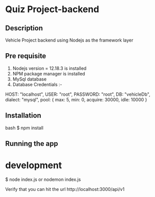 # Quiz Project-backend

## Description

Vehicle Project backend using Nodejs as the framework layer

## Pre requisite

1. Nodejs version = 12.18.3 is installed
2. NPM package manager is installed
3. MySql database
4. Database Credentials :-

  HOST: "localhost",
  USER: "root",
  PASSWORD: "root",
  DB: "vehicleDb",
  dialect: "mysql",
  pool: {
    max: 5,
    min: 0,
    acquire: 30000,
    idle: 10000
  }

## Installation

bash
$ npm install

## Running the app

# development
$ node index.js or nodemon index.js

Verify that you can hit the url http://localhost:3000/api/v1
